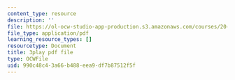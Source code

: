 ```yaml
---
content_type: resource
description: ''
file: https://ol-ocw-studio-app-production.s3.amazonaws.com/courses/20-219-becoming-the-next-bill-nye-writing-and-hosting-the-educational-show-january-iap-2015/990c48c43a66b488eea9df7b87512f5f_BZfqcnlpofI.pdf
file_type: application/pdf
learning_resource_types: []
resourcetype: Document
title: 3play pdf file
type: OCWFile
uid: 990c48c4-3a66-b488-eea9-df7b87512f5f
---
```

